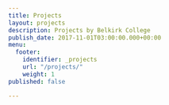 ```yaml
---
title: Projects
layout: projects
description: Projects by Belkirk College
publish_date: 2017-11-01T03:00:00.000+00:00
menu:
  footer:
    identifier: _projects
    url: "/projects/"
    weight: 1
published: false

---
```

